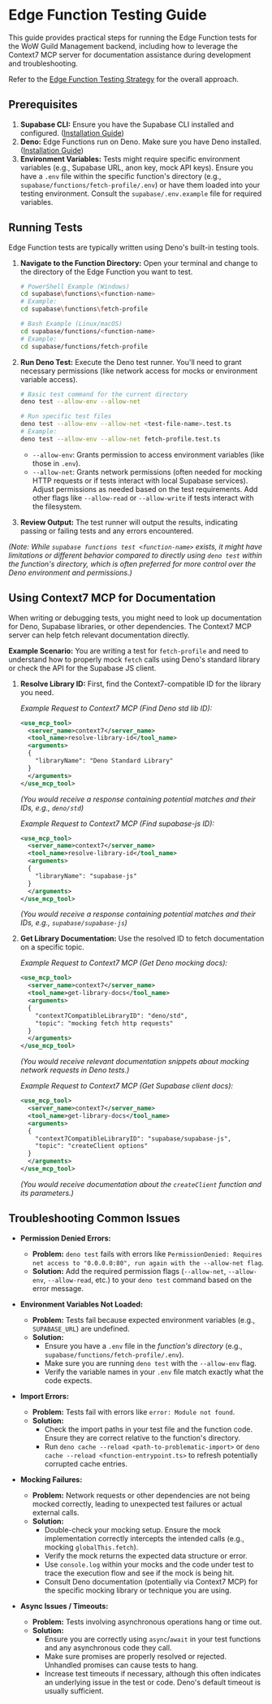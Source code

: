# Edge Function Testing Guide

This guide provides practical steps for running the Edge Function tests for the WoW Guild Management backend, including how to leverage the Context7 MCP server for documentation assistance during development and troubleshooting.

Refer to the [Edge Function Testing Strategy](edge-function-testing-strategy.md) for the overall approach.

## Prerequisites

1. **Supabase CLI:** Ensure you have the Supabase CLI installed and configured. ([Installation Guide](https://supabase.com/docs/guides/cli/getting-started))
2. **Deno:** Edge Functions run on Deno. Make sure you have Deno installed. ([Installation Guide](https://deno.land/manual/getting_started/installation))
3. **Environment Variables:** Tests might require specific environment variables (e.g., Supabase URL, anon key, mock API keys). Ensure you have a `.env` file within the specific function's directory (e.g., `supabase/functions/fetch-profile/.env`) or have them loaded into your testing environment. Consult the `supabase/.env.example` file for required variables.

## Running Tests

Edge Function tests are typically written using Deno's built-in testing tools.

1. **Navigate to the Function Directory:** Open your terminal and change to the directory of the Edge Function you want to test.

    ```bash
    # PowerShell Example (Windows)
    cd supabase\functions\<function-name>
    # Example:
    cd supabase\functions\fetch-profile

    # Bash Example (Linux/macOS)
    cd supabase/functions/<function-name>
    # Example:
    cd supabase/functions/fetch-profile
    ```

2. **Run Deno Test:** Execute the Deno test runner. You'll need to grant necessary permissions (like network access for mocks or environment variable access).

    ```bash
    # Basic test command for the current directory
    deno test --allow-env --allow-net

    # Run specific test files
    deno test --allow-env --allow-net <test-file-name>.test.ts
    # Example:
    deno test --allow-env --allow-net fetch-profile.test.ts
    ```

    * `--allow-env`: Grants permission to access environment variables (like those in `.env`).
    * `--allow-net`: Grants network permissions (often needed for mocking HTTP requests or if tests interact with local Supabase services). Adjust permissions as needed based on the test requirements. Add other flags like `--allow-read` or `--allow-write` if tests interact with the filesystem.

3. **Review Output:** The test runner will output the results, indicating passing or failing tests and any errors encountered.

*(Note: While `supabase functions test <function-name>` exists, it might have limitations or different behavior compared to directly using `deno test` within the function's directory, which is often preferred for more control over the Deno environment and permissions.)*

## Using Context7 MCP for Documentation

When writing or debugging tests, you might need to look up documentation for Deno, Supabase libraries, or other dependencies. The Context7 MCP server can help fetch relevant documentation directly.

**Example Scenario:** You are writing a test for `fetch-profile` and need to understand how to properly mock `fetch` calls using Deno's standard library or check the API for the Supabase JS client.

1. **Resolve Library ID:** First, find the Context7-compatible ID for the library you need.

    *Example Request to Context7 MCP (Find Deno std lib ID):*

    ```xml
    <use_mcp_tool>
      <server_name>context7</server_name>
      <tool_name>resolve-library-id</tool_name>
      <arguments>
      {
        "libraryName": "Deno Standard Library"
      }
      </arguments>
    </use_mcp_tool>
    ```

    *(You would receive a response containing potential matches and their IDs, e.g., `deno/std`)*

    *Example Request to Context7 MCP (Find supabase-js ID):*

    ```xml
    <use_mcp_tool>
      <server_name>context7</server_name>
      <tool_name>resolve-library-id</tool_name>
      <arguments>
      {
        "libraryName": "supabase-js"
      }
      </arguments>
    </use_mcp_tool>
    ```

    *(You would receive a response containing potential matches and their IDs, e.g., `supabase/supabase-js`)*

2. **Get Library Documentation:** Use the resolved ID to fetch documentation on a specific topic.

    *Example Request to Context7 MCP (Get Deno mocking docs):*

    ```xml
    <use_mcp_tool>
      <server_name>context7</server_name>
      <tool_name>get-library-docs</tool_name>
      <arguments>
      {
        "context7CompatibleLibraryID": "deno/std", 
        "topic": "mocking fetch http requests"
      }
      </arguments>
    </use_mcp_tool>
    ```

    *(You would receive relevant documentation snippets about mocking network requests in Deno tests.)*

    *Example Request to Context7 MCP (Get Supabase client docs):*

    ```xml
    <use_mcp_tool>
      <server_name>context7</server_name>
      <tool_name>get-library-docs</tool_name>
      <arguments>
      {
        "context7CompatibleLibraryID": "supabase/supabase-js",
        "topic": "createClient options"
      }
      </arguments>
    </use_mcp_tool>
    ```

    *(You would receive documentation about the `createClient` function and its parameters.)*

## Troubleshooting Common Issues

* **Permission Denied Errors:**
  * **Problem:** `deno test` fails with errors like `PermissionDenied: Requires net access to "0.0.0.0:80", run again with the --allow-net flag`.
  * **Solution:** Add the required permission flags (`--allow-net`, `--allow-env`, `--allow-read`, etc.) to your `deno test` command based on the error message.

* **Environment Variables Not Loaded:**
  * **Problem:** Tests fail because expected environment variables (e.g., `SUPABASE_URL`) are undefined.
  * **Solution:**
    * Ensure you have a `.env` file in the *function's directory* (e.g., `supabase/functions/fetch-profile/.env`).
    * Make sure you are running `deno test` with the `--allow-env` flag.
    * Verify the variable names in your `.env` file match exactly what the code expects.

* **Import Errors:**
  * **Problem:** Tests fail with errors like `error: Module not found`.
  * **Solution:**
    * Check the import paths in your test file and the function code. Ensure they are correct relative to the function's directory.
    * Run `deno cache --reload <path-to-problematic-import>` or `deno cache --reload <function-entrypoint.ts>` to refresh potentially corrupted cache entries.

* **Mocking Failures:**
  * **Problem:** Network requests or other dependencies are not being mocked correctly, leading to unexpected test failures or actual external calls.
  * **Solution:**
    * Double-check your mocking setup. Ensure the mock implementation correctly intercepts the intended calls (e.g., mocking `globalThis.fetch`).
    * Verify the mock returns the expected data structure or error.
    * Use `console.log` within your mocks and the code under test to trace the execution flow and see if the mock is being hit.
    * Consult Deno documentation (potentially via Context7 MCP) for the specific mocking library or technique you are using.

* **Async Issues / Timeouts:**
  * **Problem:** Tests involving asynchronous operations hang or time out.
  * **Solution:**
    * Ensure you are correctly using `async`/`await` in your test functions and any asynchronous code they call.
    * Make sure promises are properly resolved or rejected. Unhandled promises can cause tests to hang.
    * Increase test timeouts if necessary, although this often indicates an underlying issue in the test or code. Deno's default timeout is usually sufficient.
